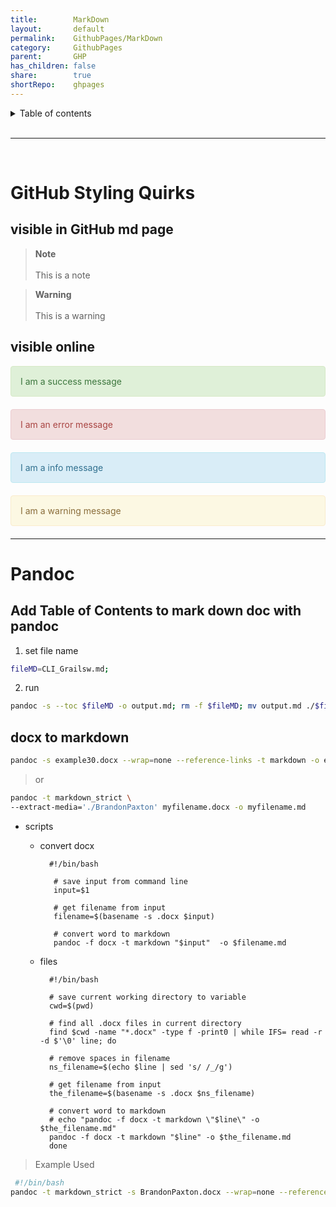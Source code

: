 ```yaml
---  
title:        MarkDown      
layout:       default      
permalink:    GithubPages/MarkDown      
category:     GithubPages      
parent:       GHP      
has_children: false      
share:        true      
shortRepo:    ghpages              
---  
```

      
      
<details markdown="block">            
<summary>            
Table of contents            
</summary>            
{: .text-delta }            
1. TOC            
{:toc}            
</details>            
      
<br/>            
      
***            
      
<br/>            
      
# GitHub Styling Quirks      
      
## visible in GitHub md page      
      
> **Note**<br>          
> This is a note      
      
> **Warning**<br>          
> This is a warning      
      
## visible online      
      
<div style="padding: 15px; border: 1px solid transparent; border-color: transparent; margin-bottom: 20px; border-radius: 4px; color: #3c763d; background-color: #dff0d8; border-color: #d6e9c6;">          
I am a success message          
</div>          
      
<div style="padding: 15px; border: 1px solid transparent; border-color: transparent; margin-bottom: 20px; border-radius: 4px; color: #a94442; background-color: #f2dede; border-color: #ebccd1;">          
I am an error message          
</div>          
      
<div style="padding: 15px; border: 1px solid transparent; border-color: transparent; margin-bottom: 20px; border-radius: 4px; color: #31708f; background-color: #d9edf7; border-color: #bce8f1;">          
I am a info message          
</div>          
      
<div style="padding: 15px; border: 1px solid transparent; border-color: transparent; margin-bottom: 20px; border-radius: 4px; color: #8a6d3b;; background-color: #fcf8e3; border-color: #faebcc;">          
I am a warning message          
</div>          
          
---      
      
# Pandoc      
      
## Add Table of Contents to mark down doc with pandoc      
      
1) set file name      
      
```bash            
fileMD=CLI_Grailsw.md;            
```            
      
2) run      
      
```bash            
pandoc -s --toc $fileMD -o output.md; rm -f $fileMD; mv output.md ./$fileMD;            
```            
      
## docx to markdown      
      
```bash            
pandoc -s example30.docx --wrap=none --reference-links -t markdown -o example35.md            
```            
      
> or      
      
  ```bash            
  pandoc -t markdown_strict \            
  --extract-media='./BrandonPaxton' myfilename.docx -o myfilename.md            
  ```            
      
- scripts      
    - convert docx      
      ```            
        #!/bin/bash            
              
         # save input from command line            
         input=$1            
              
         # get filename from input            
         filename=$(basename -s .docx $input)            
              
         # convert word to markdown            
         pandoc -f docx -t markdown "$input"  -o $filename.md            
       ```            
      
    - files      
      ```            
        #!/bin/bash            
             
        # save current working directory to variable            
        cwd=$(pwd)            
             
        # find all .docx files in current directory            
        find $cwd -name "*.docx" -type f -print0 | while IFS= read -r -d $'\0' line; do            
             
        # remove spaces in filename            
        ns_filename=$(echo $line | sed 's/ /_/g')            
             
        # get filename from input            
        the_filename=$(basename -s .docx $ns_filename)            
             
        # convert word to markdown            
        # echo "pandoc -f docx -t markdown \"$line\" -o $the_filename.md"            
        pandoc -f docx -t markdown "$line" -o $the_filename.md            
        done            
      ```          
      
> Example Used      
      
```bash          
 #!/bin/bash          
pandoc -t markdown_strict -s BrandonPaxton.docx --wrap=none --reference-links -t markdown -o BPResume.md;          
```    